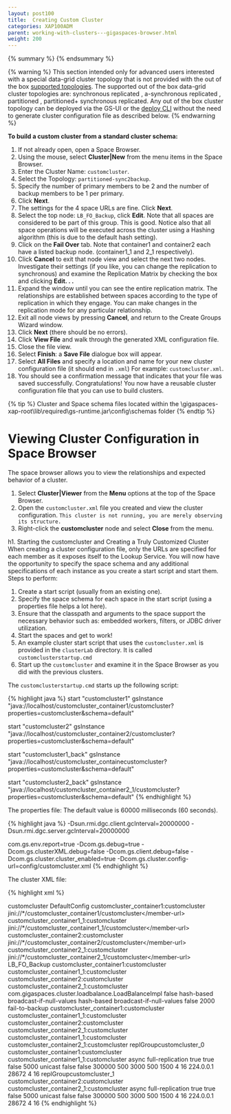 ```yaml
---
layout: post100
title:  Creating Custom Cluster
categories: XAP100ADM
parent: working-with-clusters---gigaspaces-browser.html
weight: 200
---
```


{% summary %} {% endsummary %}



{% warning %}
This section intended only for advanced users interested with a special data-grid cluster topology that is not provided with the out of the box [supported topologies](/product_overview/space-topologies.html). The supported out of the box data-grid cluster topologies are: synchronous replicated , a-synchronous replicated , partitioned , partitioned+ synchronous replicated. Any out of the box cluster topology can be deployed via the GS-UI or the [deploy CLI](./deploy-command-line-interface.html) without the need to generate cluster configuration file as described below.
{% endwarning %}

**To build a custom cluster from a standard cluster schema:**

1. If not already open, open a Space Browser.
1. Using the mouse, select **Cluster|New** from the menu items in the Space Browser.
1. Enter the Cluster Name: `customcluster`.
1. Select the Topology: `partitioned-sync2backup`.
1. Specify the number of primary members to be 2 and the number of backup members to be 1 per primary.
1. Click **Next**.
1. The settings for the 4 space URLs are fine. Click **Next**.
1. Select the top node: `LB_FO_Backup`, click **Edit**. Note that all spaces are considered to be part of this group. This is good. Notice also that all space operations will be executed across the cluster using a Hashing algorithm (this is due to the default hash setting).
1. Click on the **Fail Over** tab. Note that container1 and container2 each have a listed backup node. (container1_1 and 2_1 respectively).
1. Click **Cancel** to exit that node view and select the next two nodes. Investigate their settings (if you like, you can change the replication to synchronous) and examine the Replication Matrix by checking the box and clicking **Edit. . .**
1. Expand the window until you can see the entire replication matrix. The relationships are established between spaces according to the type of replication in which they engage. You can make changes in the replication mode for any particular relationship.
1. Exit all node views by pressing **Cancel**, and return to the Create Groups Wizard window.
1. Click **Next** (there should be no errors).
1. Click **View File** and walk through the generated XML configuration file.
1. Close the file view.
1. Select **Finish**: a **Save File** dialogue box will appear.
1. Select **All Files** and specify a location and name for your new cluster configuration file (it should end in `.xml`) For example: `customcluster.xml`.
1. You should see a confirmation message that indicates that your file was saved successfully.
Congratulations! You now have a reusable cluster configuration file that you can use to build clusters.

{% tip %}
 Cluster and Space schema files located within the \gigaspaces-xap-root\lib\required\gs-runtime.jar\config\schemas folder
{% endtip %}

# Viewing Cluster Configuration in Space Browser

The space browser allows you to view the relationships and expected behavior of a cluster.

1. Select **Cluster\|Viewer** from the **Menu** options at the top of the Space Browser.
1. Open the `customcluster.xml` file you created and view the cluster configuration. `This cluster is not running, you are merely observing its structure.`
1. Right-click the **customcluster** node and select **Close** from the menu.

h1. Starting the customcluster and Creating a Truly Customized Cluster
When creating a cluster configuration file, only the URLs are specified for each member as it exposes itself to the Lookup Service. You will now have the opportunity to specify the space schema and any additional specifications of each instance as you create a start script and start them.
Steps to perform:

1. Create a start script (usually from an existing one).
1. Specify the space schema for each space in the start script (using a properties file helps a lot here).
1. Ensure that the classpath and arguments to the space support the necessary behavior such as: embedded workers, filters, or JDBC driver utilization.
1. Start the spaces and get to work!
1. An example cluster start script that uses the `customcluster.xml` is provided in the `clusterLab` directory. It is called `customclusterstartup.cmd`
1. Start up the `customcluster` and examine it in the Space Browser as you did with the previous clusters.

The `customclusterstartup.cmd` starts up the following script:

{% highlight java %}
start "customcluster1" gsInstance
   "java://localhost/customcluster_container1/customcluster?properties=customcluster&schema=default"

start "customcluster2" gsInstance
   "java://localhost/customcluster_container2/customcluster?properties=customcluster&schema=default"

start "customcluster1_back" gsInstance
   "java://localhost/customcluster_containecustomcluster?properties=customcluster&schema=default"

start "customcluster2_back" gsInstance
   "java://localhost/customcluster_container2_1/customcluster?properties=customcluster&schema=default"
{% endhighlight %}

The properties file:
The default value is 60000 milliseconds (60 seconds).

{% highlight java %}
-Dsun.rmi.dgc.client.gcInterval=20000000
-Dsun.rmi.dgc.server.gcInterval=20000000

com.gs.env.report=true
-Dcom.gs.debug=true
-Dcom.gs.clusterXML.debug=false
-Dcom.gs.client.debug=false
-Dcom.gs.cluster.cluster_enabled=true
-Dcom.gs.cluster.config-url=config/customcluster.xml
{% endhighlight %}

The cluster XML file:

{% highlight xml %}
<?xml version="1.0"?>
<cluster-config>
     <cluster-name>customcluster</cluster-name>
     <dist-cache>
          <config-name>DefaultConfig</config-name>
     </dist-cache>
     <cluster-members>
          <member>
               <member-name>customcluster_container1:customcluster</member-name>
               <member-url>jini://*/customcluster_container1/customcluster&lt;/member-url>
          </member>
          <member>
               <member-name>customcluster_container1_1:customcluster</member-name>
               <member-url>jini://*/customcluster_container1_1/customcluster&lt;/member-url>
          </member>
          <member>
               <member-name>customcluster_container2:customcluster</member-name>
               <member-url>jini://*/customcluster_container2/customcluster&lt;/member-url>
          </member>
          <member>
               <member-name>customcluster_container2_1:customcluster</member-name>
               <member-url>jini://*/customcluster_container2_1/customcluster&lt;/member-url>
          </member>
     </cluster-members>
     <groups>
          <group>
               <group-name>LB_FO_Backup</group-name>
               <group-members>
                    <member>
                         <member-name>customcluster_container1:customcluster</member-name>
                    </member>
                    <member>
                         <member-name>customcluster_container1_1:customcluster</member-name>
                    </member>
                    <member>
                         <member-name>customcluster_container2:customcluster</member-name>
                    </member>
                    <member>
                         <member-name>customcluster_container2_1:customcluster</member-name>
                    </member>
               </group-members>
               <load-bal-policy>
                    <load-bal-impl-class>com.gigaspaces.cluster.loadbalance.LoadBalanceImpl</load-bal-impl-class>
                    <disable-parallel-scattering>false</disable-parallel-scattering>
                    <notify>
                         <policy-type>hash-based</policy-type>
                         <broadcast-condition>broadcast-if-null-values</broadcast-condition>
                    </notify>
                    <default>
                         <policy-type>hash-based</policy-type>
                         <broadcast-condition>broadcast-if-null-values</broadcast-condition>
                    </default>
               </load-bal-policy>
               <fail-over-policy>
                    <fail-back>false</fail-back>
                    <fail-over-find-timeout>2000</fail-over-find-timeout>
                    <default>
                         <policy-type>fail-to-backup</policy-type>
                         <backup-members>
                              <member>
                                   <source-member>customcluster_container1:customcluster</source-member>
                                   <backup-member>customcluster_container1_1:customcluster</backup-member>
                              </member>
                              <member>
                                   <source-member>customcluster_container2:customcluster</source-member>
                                   <backup-member>customcluster_container2_1:customcluster</backup-member>
                              </member>
                         </backup-members>
                         <backup-members-only>
                              <backup-member-only>customcluster_container1_1:customcluster</backup-member-only>
                              <backup-member-only>customcluster_container2_1:customcluster</backup-member-only>
                         </backup-members-only>
                    </default>
               </fail-over-policy>
          </group>
          <group>
               <group-name>replGroupcustomcluster_0</group-name>
               <group-members>
                    <member>
                         <member-name>customcluster_container1:customcluster</member-name>
                    </member>
                    <member>
                         <member-name>customcluster_container1_1:customcluster</member-name>
                    </member>
               </group-members>
               <repl-policy>
                    <replication-mode>async</replication-mode>
                    <policy-type>full-replication</policy-type>
                    <recovery>true</recovery>
                    <replicate-notify-templates>true</replicate-notify-templates>
                    <trigger-notify-templates>false</trigger-notify-templates>
                    <repl-find-timeout>5000</repl-find-timeout>
                    <communication-mode>unicast</communication-mode>
                    <async-replication>
                         <repl-original-state>false</repl-original-state>
                         <sync-on-commit>false</sync-on-commit>
                         <sync-on-commit-timeout>300000</sync-on-commit-timeout>
                         <repl-chunk-size>500</repl-chunk-size>
                         <repl-interval-millis>3000</repl-interval-millis>
                         <repl-interval-opers>500</repl-interval-opers>
                    </async-replication>
                    <sync-replication>
                         <todo-queue-timeout>1500</todo-queue-timeout>
                         <unicast>
                              <min-work-threads>4</min-work-threads>
                              <max-work-threads>16</max-work-threads>
                         </unicast>
                         <multicast>
                              <ip-group>224.0.0.1</ip-group>
                              <port>28672</port>
                              <min-work-threads>4</min-work-threads>
                              <max-work-threads>16</max-work-threads>
                         </multicast>
                    </sync-replication>
               </repl-policy>
          </group>
          <group>
               <group-name>replGroupcustomcluster_1</group-name>
               <group-members>
                    <member>
                         <member-name>customcluster_container2:customcluster</member-name>
                    </member>
                    <member>
                         <member-name>customcluster_container2_1:customcluster</member-name>
                    </member>
               </group-members>
               <repl-policy>
                    <replication-mode>async</replication-mode>
                    <policy-type>full-replication</policy-type>
                    <recovery>true</recovery>
                    <replicate-notify-templates>true</replicate-notify-templates>
                    <trigger-notify-templates>false</trigger-notify-templates>
                    <repl-find-timeout>5000</repl-find-timeout>
                    <communication-mode>unicast</communication-mode>
                    <async-replication>
                         <repl-original-state>false</repl-original-state>
                         <sync-on-commit>false</sync-on-commit>
                         <sync-on-commit-timeout>300000</sync-on-commit-timeout>
                         <repl-chunk-size>500</repl-chunk-size>
                         <repl-interval-millis>3000</repl-interval-millis>
                         <repl-interval-opers>500</repl-interval-opers>
                    </async-replication>
                    <sync-replication>
                         <todo-queue-timeout>1500</todo-queue-timeout>
                         <unicast>
                              <min-work-threads>4</min-work-threads>
                              <max-work-threads>16</max-work-threads>
                         </unicast>
                         <multicast>
                              <ip-group>224.0.0.1</ip-group>
                              <port>28672</port>
                              <min-work-threads>4</min-work-threads>
                              <max-work-threads>16</max-work-threads>
                         </multicast>
                    </sync-replication>
               </repl-policy>
          </group>
     </groups>
</cluster-config>
{% endhighlight %}
